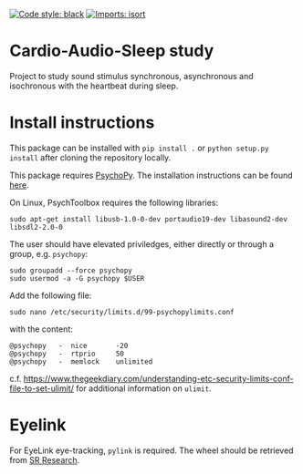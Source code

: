 [![Code style: black](https://img.shields.io/badge/code%20style-black-000000.svg)](https://github.com/psf/black)
[![Imports: isort](https://img.shields.io/badge/%20imports-isort-%231674b1?style=flat&labelColor=ef8336)](https://pycqa.github.io/isort/)


# Cardio-Audio-Sleep study

Project to study sound stimulus synchronous, asynchronous and isochronous with
the heartbeat during sleep.

# Install instructions

This package can be installed with `pip install .` or
`python setup.py install` after cloning the repository locally.

This package requires [PsychoPy](https://www.psychopy.org/). The installation
instructions can be found [here](https://www.psychopy.org/download.html).

On Linux, PsychToolbox requires the following libraries:

```
sudo apt-get install libusb-1.0-0-dev portaudio19-dev libasound2-dev libsdl2-2.0-0
```

The user should have elevated priviledges, either directly or through a group,
e.g. `psychopy`:

```
sudo groupadd --force psychopy
sudo usermod -a -G psychopy $USER
```

Add the following file:

```
sudo nano /etc/security/limits.d/99-psychopylimits.conf
```

with the content:

```
@psychopy   -  nice       -20
@psychopy   -  rtprio     50
@psychopy   -  memlock    unlimited
```

c.f. https://www.thegeekdiary.com/understanding-etc-security-limits-conf-file-to-set-ulimit/
for additional information on `ulimit`.

# Eyelink

For EyeLink eye-tracking, `pylink` is required. The wheel should be retrieved
from [SR Research](https://www.sr-research.com/).

